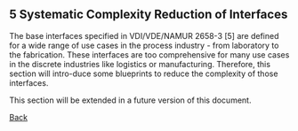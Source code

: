 ## 5 Systematic Complexity Reduction of Interfaces
The base interfaces specified in VDI/VDE/NAMUR 2658-3 [5] are defined for a wide range of use cases in the process industry - from laboratory to the fabrication. These interfaces are too comprehensive for many use cases in the discrete industries like logistics or manufacturing. Therefore, this section will intro-duce some blueprints to reduce the complexity of those interfaces.

This section will be extended in a future version of this document.

[Back](../README.md)